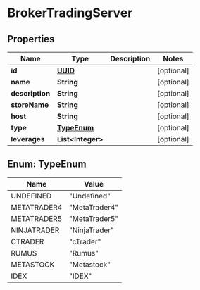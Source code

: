 
# BrokerTradingServer

## Properties
Name | Type | Description | Notes
------------ | ------------- | ------------- | -------------
**id** | [**UUID**](UUID.md) |  |  [optional]
**name** | **String** |  |  [optional]
**description** | **String** |  |  [optional]
**storeName** | **String** |  |  [optional]
**host** | **String** |  |  [optional]
**type** | [**TypeEnum**](#TypeEnum) |  |  [optional]
**leverages** | **List&lt;Integer&gt;** |  |  [optional]


<a name="TypeEnum"></a>
## Enum: TypeEnum
Name | Value
---- | -----
UNDEFINED | &quot;Undefined&quot;
METATRADER4 | &quot;MetaTrader4&quot;
METATRADER5 | &quot;MetaTrader5&quot;
NINJATRADER | &quot;NinjaTrader&quot;
CTRADER | &quot;cTrader&quot;
RUMUS | &quot;Rumus&quot;
METASTOCK | &quot;Metastock&quot;
IDEX | &quot;IDEX&quot;



